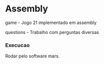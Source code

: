 # Assembly

game - Jogo 21 implementado em assembly

questions - Trabalho com perguntas diversas


<h3>Execucao</h3>


Rodar pelo software mars.
